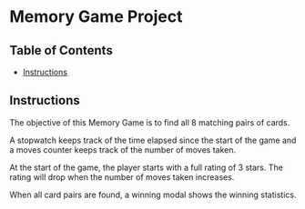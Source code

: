 # Memory Game Project

## Table of Contents

* [Instructions](#instructions)

## Instructions
The objective of this Memory Game is to find all 8 matching pairs of cards.

A stopwatch keeps track of the time elapsed since the start of the game and a moves counter keeps track of the number of moves taken.

At the start of the game, the player starts with a full rating of 3 stars. The rating will drop when the number of moves taken increases.

When all card pairs are found, a winning modal shows the winning statistics.
